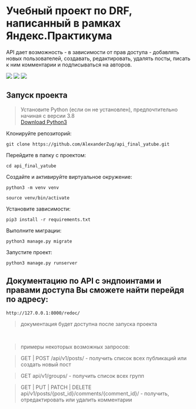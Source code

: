 # Учебный проект по DRF, написанный в рамках Яндекс.Практикума 

API дает возможность - в зависимости от прав доступа - добавлять новых пользователей, создавать, редактировать, удалять посты, писать к ним комментарии и подписываться на авторов.


![](https://img.shields.io/badge/Python-3776AB?style=for-the-badge&logo=python&logoColor=white)
![](https://img.shields.io/badge/django%20rest-ff1709?style=for-the-badge&logo=django&logoColor=white)
![](https://img.shields.io/badge/Django-092E20?style=for-the-badge&logo=django&logoColor=green)

## Запуск проекта

> Установите Python (если он не установлен), предпочтительно начиная с версии 3.8 <br>
> [Download Python3](https://www.python.org/downloads/release/python-3910/)

Клонируйте репозиторий:
```
git clone https://github.com/AlexanderZug/api_final_yatube.git
```
Перейдите в папку с проектом:
```
cd api_final_yatube
```
Создайте и активируйте виртуальное окружение:
```
python3 -m venv venv
```
```
source venv/bin/activate
```
Установите зависимости:
```
pip3 install -r requirements.txt
```
Выполните миграции:
```
python3 manage.py migrate
```
Запустите проект:
```
python3 manage.py runserver
```

## Документацию по API с эндпоинтами и правами доступа Вы сможете найти перейдя по адресу:
```
http://127.0.0.1:8000/redoc/
```

> документация будет доступна после запуска проекта
<br>

> примеры некоторых возможных запросов:

> GET | POST /api/v1/posts/ - получить список всех публикаций или создать новый пост

> GET api/v1/groups/ - получить список всех групп

> GET | PUT | PATCH | DELETE api/v1/posts/{post_id}/comments/{comment_id}/ - получить, отредактировать или удалить комментарии

